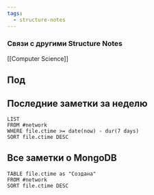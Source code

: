 ```yaml
---
tags:
  - structure-notes
---
```

### Связи с другими Structure Notes

[[Computer Science]]

## Под
## Последние заметки за неделю

```dataview
LIST
FROM #network  
WHERE file.ctime >= date(now) - dur(7 days)
SORT file.ctime DESC
```

## Все заметки о MongoDB

```dataview
TABLE file.ctime as "Создана"
FROM #network 
SORT file.ctime DESC
```
